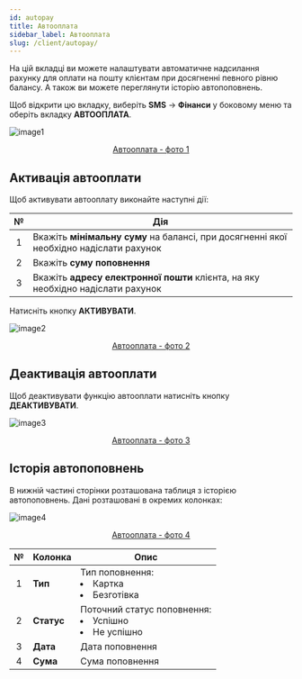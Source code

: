 ```yaml
---
id: autopay
title: Автооплата
sidebar_label: Автооплата
slug: /client/autopay/
---
```


На цій вкладці ви можете налаштувати автоматичне надсилання рахунку для оплати на пошту клієнтам при досягненні певного рівню балансу. А також ви можете переглянути історію автопоповнень.

Щоб відкрити цю вкладку, виберіть **SMS** → **Фінанси** у боковому меню та оберіть вкладку **АВТООПЛАТА**.

![image1](/img/ru/client_finances_autopay/image1.png "Автооплата") <center><u>Автооплата - фото 1</u></center>

## Активація автооплати

Щоб активувати автооплату виконайте наступні дії:

|  №  | Дія |
| :-: | --- |
| 1 | Вкажіть **мінімальну суму** на балансі, при досягненні якої необхідно надіслати рахунок |
| 2 | Вкажіть **суму поповнення** |
| 3 | Вкажіть **адресу електронної пошти** клієнта, на яку необхідно надіслати рахунок |

Натисніть кнопку **АКТИВУВАТИ**.

![image2](/img/ru/client_finances_autopay/image2.png "Автооплата") <center><u>Автооплата - фото 2</u></center>

## Деактивація автооплати

Щоб деактивувати функцію автооплати натисніть кнопку **ДЕАКТИВУВАТИ**.

![image3](/img/ru/client_finances_autopay/image3.png "Автооплата") <center><u>Автооплата - фото 3</u></center>

## Історія автопоповнень

В нижній частині сторінки розташована таблиця з історією автопоповнень. Дані розташовані в окремих колонках:

![image4](/img/ru/client_finances_autopay/image4.png "Автооплата") <center><u>Автооплата - фото 4</u></center>

|  №  | Колонка | Опис |
| :-: | ------- | ---- |
| 1 | **Тип** | Тип поповнення: <li>Картка</li><li>Безготівка</li> |
| 2 | **Статус** | Поточний статус поповнення: <li>Успішно</li><li>Не успішно</li> |
| 3 | **Дата** | Дата поповнення |
| 4 | **Сума** | Сума поповнення |
